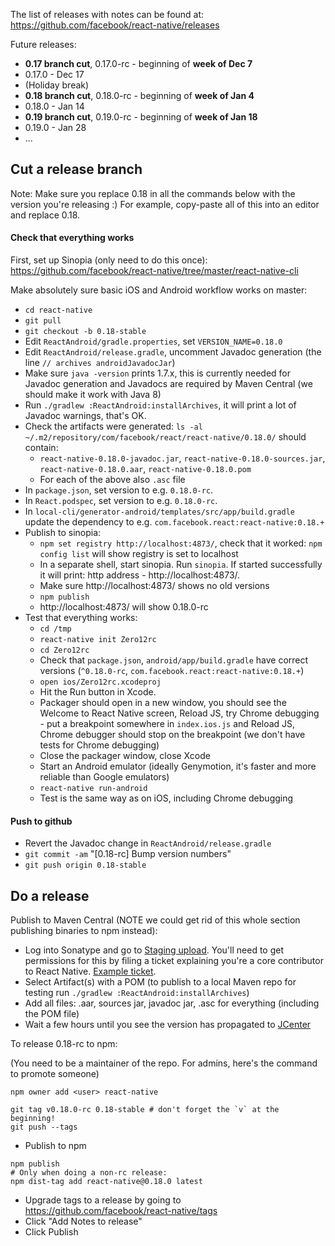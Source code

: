 The list of releases with notes can be found at:
https://github.com/facebook/react-native/releases

Future releases:

- **0.17 branch cut**, 0.17.0-rc - beginning of **week of Dec 7**
- 0.17.0 - Dec 17
- (Holiday break)
- **0.18 branch cut**, 0.18.0-rc - beginning of **week of Jan 4**
- 0.18.0 - Jan 14
- **0.19 branch cut**, 0.19.0-rc - beginning of **week of Jan 18**
- 0.19.0 - Jan 28
- ...

## Cut a release branch

Note: Make sure you replace 0.18 in all the commands below with the version you're releasing :) For example, copy-paste all of this into an editor and replace 0.18.

#### Check that everything works

First, set up Sinopia (only need to do this once): https://github.com/facebook/react-native/tree/master/react-native-cli

Make absolutely sure basic iOS and Android workflow works on master:
  - `cd react-native`
  - `git pull`
  - `git checkout -b 0.18-stable`
  - Edit `ReactAndroid/gradle.properties`, set `VERSION_NAME=0.18.0`
  - Edit `ReactAndroid/release.gradle`, uncomment Javadoc generation (the line `// archives androidJavadocJar`)
  - Make sure `java -version` prints 1.7.x, this is currently needed for Javadoc generation and Javadocs are required by Maven Central (we should make it work with Java 8)
  - Run `./gradlew :ReactAndroid:installArchives`, it will print a lot of Javadoc warnings, that's OK.
  - Check the artifacts were generated: `ls -al ~/.m2/repository/com/facebook/react/react-native/0.18.0/` should contain:
    - `react-native-0.18.0-javadoc.jar`, `react-native-0.18.0-sources.jar`, `react-native-0.18.0.aar`, `react-native-0.18.0.pom`
    - For each of the above also `.asc` file
- In `package.json`, set version to e.g. `0.18.0-rc`.
- In `React.podspec`, set version to e.g. `0.18.0-rc`.
- In `local-cli/generator-android/templates/src/app/build.gradle` update the dependency to e.g. `com.facebook.react:react-native:0.18.+`
- Publish to sinopia:
  - `npm set registry http://localhost:4873/`, check that it worked: `npm config list` will show registry is set to localhost
  - In a separate shell, start sinopia. Run `sinopia`. If started successfully it will print: http address - http://localhost:4873/.
  - Make sure http://localhost:4873/ shows no old versions
  - `npm publish`
  - http://localhost:4873/ will show 0.18.0-rc
- Test that everything works:
  - `cd /tmp`
  - `react-native init Zero12rc`
  - `cd Zero12rc`
  - Check that `package.json`, `android/app/build.gradle` have correct versions (`^0.18.0-rc`, `com.facebook.react:react-native:0.18.+`)
  - `open ios/Zero12rc.xcodeproj`
  - Hit the Run button in Xcode.
  - Packager should open in a new window, you should see the Welcome to React Native screen, Reload JS, try Chrome debugging - put a breakpoint somewhere in `index.ios.js` and Reload JS, Chrome debugger should stop on the breakpoint (we don't have tests for Chrome debugging)
  - Close the packager window, close Xcode
  - Start an Android emulator (ideally Genymotion, it's faster and more reliable than Google emulators)
  - `react-native run-android`
  - Test is the same way as on iOS, including Chrome debugging
  
#### Push to github

  - Revert the Javadoc change in `ReactAndroid/release.gradle`
  - `git commit -am` "[0.18-rc] Bump version numbers"
  - `git push origin 0.18-stable`

## Do a release

Publish to Maven Central (NOTE we could get rid of this whole section publishing binaries to npm instead):
  - Log into Sonatype and go to [Staging upload](https://oss.sonatype.org/#staging-upload). You'll need to get permissions for this by filing a ticket explaining you're a core contributor to React Native. [Example ticket](https://issues.sonatype.org/browse/OSSRH-11885).
  - Select Artifact(s) with a POM (to publish to a local Maven repo for testing run `./gradlew :ReactAndroid:installArchives`)
  - Add all files: .aar, sources jar, javadoc jar, .asc for everything (including the POM file)
  - Wait a few hours until you see the version has propagated to [JCenter](https://bintray.com/bintray/jcenter/com.facebook.react%3Areact-native/view)

To release 0.18-rc to npm:

(You need to be a maintainer of the repo. For admins, here's the command to promote someone)

```
npm owner add <user> react-native
```

```
git tag v0.18.0-rc 0.18-stable # don't forget the `v` at the beginning!
git push --tags
```

- Publish to npm

```
npm publish
# Only when doing a non-rc release:
npm dist-tag add react-native@0.18.0 latest
```
- Upgrade tags to a release by going to https://github.com/facebook/react-native/tags
- Click "Add Notes to release"
- Click Publish

